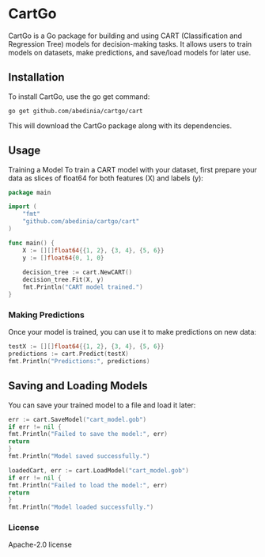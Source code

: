 # CartGo
CartGo is a Go package for building and using CART (Classification and Regression Tree) models for decision-making tasks. It allows users to train models on datasets, make predictions, and save/load models for later use.

## Installation
To install CartGo, use the go get command:

```
go get github.com/abedinia/cartgo/cart
```
This will download the CartGo package along with its dependencies.

##  Usage
Training a Model
To train a CART model with your dataset, first prepare your data as slices of float64 for both features (X) and labels (y):

```go
package main

import (
    "fmt"
	"github.com/abedinia/cartgo/cart"
)

func main() {
    X := [][]float64{{1, 2}, {3, 4}, {5, 6}}
    y := []float64{0, 1, 0}
    
    decision_tree := cart.NewCART()
	decision_tree.Fit(X, y)
    fmt.Println("CART model trained.")
}
```

### Making Predictions
Once your model is trained, you can use it to make predictions on new data:

```go
testX := [][]float64{{1, 2}, {3, 4}, {5, 6}}
predictions := cart.Predict(testX)
fmt.Println("Predictions:", predictions)
```

## Saving and Loading Models
You can save your trained model to a file and load it later:

```go
err := cart.SaveModel("cart_model.gob")
if err != nil {
fmt.Println("Failed to save the model:", err)
return
}
fmt.Println("Model saved successfully.")

loadedCart, err := cart.LoadModel("cart_model.gob")
if err != nil {
fmt.Println("Failed to load the model:", err)
return
}
fmt.Println("Model loaded successfully.")
```

### License
Apache-2.0 license